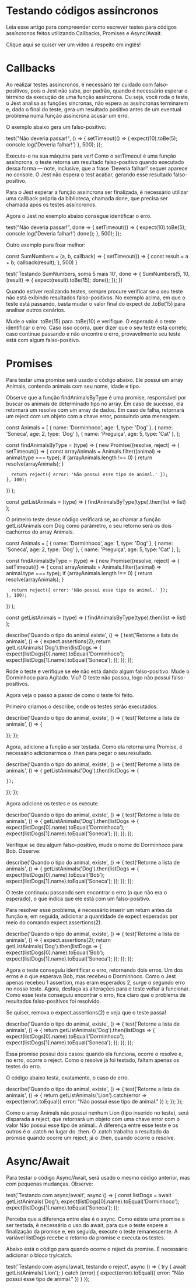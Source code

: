 # Testando códigos assíncronos
Leia esse artigo para compreender como escrever testes para códigos assíncronos feitos utilizando Callbacks, Promises e Async/Await.

Clique aqui se quiser ver um vídeo a respeito em inglês!

# Callbacks
Ao realizar testes assíncronos, é necessário ter cuidado com falso-positivos, pois o Jest não sabe, por padrão, quando é necessário esperar o término da execução de uma função assíncrona. Ou seja, você roda o teste, o Jest analisa as funções síncronas, não espera as assíncronas terminarem e, dado o final do teste, gera um resultado positivo antes de um eventual problema numa função assíncrona acusar um erro.

O exemplo abaixo gera um falso-positivo:

test("Não deveria passar!", () => {
  setTimeout(() => {
    expect(10).toBe(5);
    console.log('Deveria falhar!')
  }, 500);
});

Execute-o na sua máquina para ver! Como o setTimeout é uma função assíncrona, o teste retorna um resultado falso-positivo quando executado dessa forma — note, inclusive, que a frase 'Deveria falhar!' sequer aparece no console. O Jest não espera o test acabar, gerando esse resultado falso-positivo.

Para o Jest esperar a função assíncrona ser finalizada, é necessário utilizar uma callback própria da biblioteca, chamada done, que precisa ser chamada após os testes assíncronos.

Agora o Jest no exemplo abaixo consegue identificar o erro.

test("Não deveria passar!", done => {
  setTimeout(() => {
    expect(10).toBe(5);
    console.log('Deveria falhar!')
    done();
  }, 500);
});

Outro exemplo para fixar melhor:

const SumNumbers = (a, b, callback) => {
  setTimeout(() => {
    const result = a + b;
    callback(result);
  }, 500)
}

test('Testando SumNumbers, soma 5 mais 10', done => {
  SumNumbers(5, 10, (result) => {
    expect(result).toBe(15);
    done();
  });
})

Quando estiver realizando testes, sempre procure verificar se o seu teste não está exibindo resultados falso-positivos. No exemplo acima, em que o teste está passando, basta mudar o valor final do expect de .toBe(15) para analisar outros cenários.

Mude o valor .toBe(15) para .toBe(10) e verifique. O esperado é o teste identificar o erro. Caso isso ocorra, quer dizer que o seu teste está correto; caso continue passando e não encontre o erro, provavelmente seu teste está com algum falso-positivo.

# Promises
Para testar uma promise será usado o código abaixo. Ele possui um array Animals, contendo animais com seu nome, idade e tipo.

Observe que a função findAnimalsByType é uma promise, responsável por buscar os animais de determinado tipo no array. Em caso de sucesso, ela retornará um resolve com um array de dados. Em caso de falha, retornará um reject com um objeto com a chave error, possuindo uma mensagem.

const Animals = [
  { name: 'Dorminhoco', age: 1, type: 'Dog' },
  { name: 'Soneca', age: 2, type: 'Dog' },
  { name: 'Preguiça', age: 5, type: 'Cat' },
];

const findAnimalsByType = (type) => (
  new Promise((resolve, reject) => {
    setTimeout(() => {
      const arrayAnimals = Animals.filter((animal) => animal.type === type);
      if (arrayAnimals.length !== 0) {
        return resolve(arrayAnimals);
      }

      return reject({ error: 'Não possui esse tipo de animal.' });
    }, 100);
  })
);

const getListAnimals = (type) => (
  findAnimalsByType(type).then(list => list)
);

O primeiro teste desse código verificará se, ao chamar a função getListAnimals com Dog como parâmetro, o seu retorno será os dois cachorros do array Animals.

const Animals = [
  { name: 'Dorminhoco', age: 1, type: 'Dog' },
  { name: 'Soneca', age: 2, type: 'Dog' },
  { name: 'Preguiça', age: 5, type: 'Cat' },
];

const findAnimalsByType = (type) => (
  new Promise((resolve, reject) => {
    setTimeout(() => {
      const arrayAnimals = Animals.filter((animal) => animal.type === type);
      if (arrayAnimals.length !== 0) {
        return resolve(arrayAnimals);
      }

      return reject({ error: 'Não possui esse tipo de animal.' });
    }, 100);
  })
);

const getListAnimals = (type) => (
  findAnimalsByType(type).then(list => list)
);

describe('Quando o tipo do animal existe', () => {
  test('Retorne a lista de animais', () => {
    expect.assertions(2);
    return getListAnimals('Dog').then(listDogs => {
      expect(listDogs[0].name).toEqual('Dorminhoco');
      expect(listDogs[1].name).toEqual('Soneca');
    });
  });
});

Rode o teste e verifique se ele não está dando algum falso-positivo. Mude o Dorminhoco para Agitado. Viu? O teste não passou, logo não possui falso-positivos.

Agora veja o passo a passo de como o teste foi feito.

Primeiro criamos o describe, onde os testes serão executados.

describe('Quando o tipo do animal, existe', () => {
  test('Retorne a lista de animais', () => {

  });
});

Agora, adicione a função a ser testada. Como ela retorna uma Promise, é necessário adicionarmos o .then para pegar o seu resultado.

describe('Quando o tipo do animal, existe', () => {
  test('Retorne a lista de animais', () => {
    getListAnimals('Dog').then(listDogs => {

    });
  });
});

Agora adicione os testes e os execute.

describe('Quando o tipo do animal, existe', () => {
  test('Retorne a lista de animais', () => {
    getListAnimals('Dog').then(listDogs => {
      expect(listDogs[0].name).toEqual('Dorminhoco');
      expect(listDogs[1].name).toEqual('Soneca');
    });
  });
});

Verifique se deu algum falso-positivo, mude o nome do Dorminhoco para Bob. Observe:

describe('Quando o tipo do animal, existe', () => {
  test('Retorne a lista de animais', () => {
    getListAnimals('Dog').then(listDogs => {
      expect(listDogs[0].name).toEqual('Bob');
      expect(listDogs[1].name).toEqual('Soneca');
    });
  });
});

O teste continuou passando sem encontrar o erro (o que não era o esperado), o que indica que ele está com um falso-positivo.

Para resolver esse problema, é necessário inserir um return antes da função e, em seguida, adicionar a quantidade de expect esperadas por meio do comando expect.assertions(2).

describe('Quando o tipo do animal, existe', () => {
  test('Retorne a lista de animais', () => {
    expect.assertions(2);
    return getListAnimals('Dog').then(listDogs => {
      expect(listDogs[0].name).toEqual('Bob');
      expect(listDogs[1].name).toEqual('Soneca');
    });
  });
});

Agora o teste conseguiu identificar o erro, retornando dois erros. Um dos erros é o que esperava Bob, mas recebeu o Dorminhoco. Como o Jest apenas recebeu 1 assertion, mas eram esperados 2, surge o segundo erro no nosso teste. Agora, desfaça as alterações para o teste voltar a funcionar. Como esse teste conseguiu encontrar o erro, fica claro que o problema de resultados falso-positivos foi resolvido.

Se quiser, remova o expect.assertions(2) e veja que o teste passa!

describe('Quando o tipo do animal, existe', () => {
  test('Retorne a lista de animais', () => {
    return getListAnimals('Dog').then(listDogs => {
      expect(listDogs[0].name).toEqual('Dorminhoco');
      expect(listDogs[1].name).toEqual('Soneca');
    });
  });
});

Essa promise possui dois casos: quando ela funciona, ocorre o resolve e, no erro, ocorre o reject. Como o resolve já foi testado, faltam apenas os testes do erro.

O código abaixo testa, exatamente, o caso de erro.

describe('Quando o tipo do animal, existe', () => {
  test('Retorne a lista de animais', () => {
    return getListAnimals('Lion').catch(error =>
      expect(error).toEqual({ error: "Não possui esse tipo de animal." })
    );
  });
});

Como o array Animals não possui nenhum Lion (tipo inserido no teste), será disparada a reject, que retornará um objeto com uma chave error com o valor Não possui esse tipo de animal.. A diferença entre esse teste e os outros é o .catch no lugar do .then. O .catch trabalha o resultado da promise quando ocorre um reject; já o .then, quando ocorre o resolve.

# Async/Await
Para testar o código Async/Await, será usado o mesmo código anterior, mas com pequenas mudanças. Observe:

test('Testando com async/await', async () => {
  const listDogs = await getListAnimals('Dog');
  expect(listDogs[0].name).toEqual('Dorminhoco');
  expect(listDogs[1].name).toEqual('Soneca');
});

Perceba que a diferença entre elas é o async. Como existe uma promise a ser testada, é necessário o uso do await, para que o teste espere a finalização da promise e, em seguida, execute o teste remanescente. A variável listDogs recebe o retorno da promise e executa os testes.

Abaixo está o código para quando ocorre o reject da promise. É necessário adicionar o bloco try/catch.

test('Testando com async/await, testando o reject', async () => {
  try {
    await getListAnimals('Lion');
  } catch (error) {
    expect(error).toEqual({ error: "Não possui esse tipo de animal." })
  }
});
